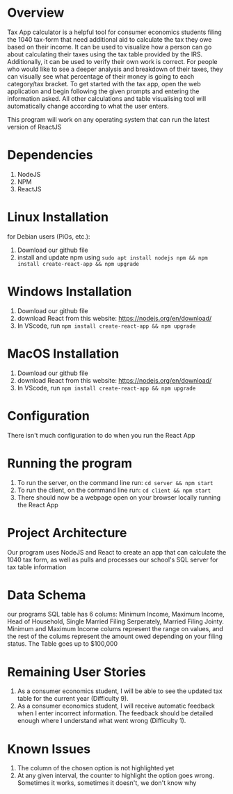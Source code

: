 # Overview
Tax App calculator is a helpful tool for consumer economics students filing the 1040 tax-form that need additional aid to calculate the tax they owe based on their income. 
It can be used to visualize how a person can go about calculating their taxes using the tax table provided by the IRS. 
Additionally, it can be used to verify their own work is correct. 
For people who would like to see a deeper analysis and breakdown of their taxes, they can visually see what percentage of their money is going to each category/tax bracket. 
To get started with the tax app, open the web application and begin following the given prompts and entering the information asked.
All other calculations and table visualising tool will automatically change according to what the user enters. 

This program will work on any operating system that can run the latest version of ReactJS

# Dependencies
1. NodeJS
2. NPM
3. ReactJS

# Linux Installation
for Debian users (PiOs, etc.):
1. Download our github file
2. install and update npm using `sudo apt install nodejs npm && npm install create-react-app && npm upgrade`

# Windows Installation
1. Download our github file
2. download React from this website: https://nodejs.org/en/download/
3. In VScode, run `npm install create-react-app && npm upgrade`

# MacOS Installation
1. Download our github file
2. download React from this website: https://nodejs.org/en/download/
3. In VScode, run `npm install create-react-app && npm upgrade`

# Configuration
There isn't much configuration to do when you run the React App

# Running the program
1. To run the server, on the command line run: `cd server && npm start`
2. To run the client, on the command line run: `cd client && npm start`
3. There should now be a webpage open on your browser locally running the React App

# Project Architecture
Our program uses NodeJS and React to create an app that can calculate the 1040 tax form, as well as pulls and processes our school's SQL server for tax table information

# Data Schema
our programs SQL table has 6 colums: Minimum Income, Maximum Income, Head of Household, Single Married Filing Serperately, Married Filing Jointy. Minimum and Maximum Income colums represent the range on values, and the rest of the colums represent the amount owed depending on your filing status. The Table goes up to $100,000

# Remaining User Stories
1. As a consumer economics student, I will be able to see the updated tax table for the current year (Difficulty 9).
2. As a consumer economics student, I will receive automatic feedback when I enter incorrect information. The feedback should be detailed enough where I understand what went wrong (Difficulty 1).

# Known Issues
1. The column of the chosen option is not highlighted yet
2. At any given interval, the counter to highlight the option goes wrong. Sometimes it works, sometimes it doesn't, we don't know why
